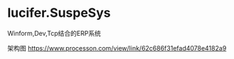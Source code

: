 # lucifer.SuspeSys
Winform,Dev,Tcp结合的ERP系统

架构图
https://www.processon.com/view/link/62c686f31efad4078e4182a9
